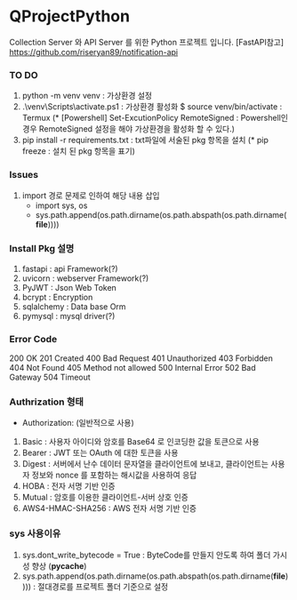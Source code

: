 # QProjectPython
Collection Server 와 API Server 를 위한 Python 프로젝트 입니다.
[FastAPI참고]
https://github.com/riseryan89/notification-api

### TO DO
1. python -m venv venv : 가상환경 설정
2. .\venv\Scripts\activate.ps1 : 가상환경 활성화 
    $ source venv/bin/activate : Termux
    (* [Powershell] Set-ExcutionPolicy RemoteSigned : Powershell인 경우 RemoteSigned 설정을 해야 가상환경을 활성화 할 수 있다.)
3. pip install -r requirements.txt : txt파일에 서술된 pkg 항목을 설치
    (* pip freeze : 설치 된 pkg 항목을 표기)


### Issues
1. import 경로 문제로 인하여 해당 내용 삽입
    - import sys, os
    - sys.path.append(os.path.dirname(os.path.abspath(os.path.dirname(__file__))))

### Install Pkg 설명
1. fastapi : api Framework(?)
2. uvicorn : webserver Framework(?)
3. PyJWT : Json Web Token
4. bcrypt : Encryption
5. sqlalchemy : Data base Orm
6. pymysql : mysql driver(?)


### Error Code
200 OK
201 Created
400 Bad Request
401 Unauthorized
403 Forbidden
404 Not Found
405 Method not allowed
500 Internal Error
502 Bad Gateway 
504 Timeout


### Authrization 형태
- Authorization: <type> <credentials> (일반적으로 사용)
1. Basic : 사용자 아이디와 암호를 Base64 로 인코딩한 값을 토큰으로 사용
2. Bearer : JWT 또는 OAuth 에 대한 토큰을 사용
3. Digest : 서버에서 난수 데이터 문자열을 클라이언트에 보내고, 클라이언트는 사용자 정보와 nonce 를 포함하는 해시값을 사용하여 응답
4. HOBA : 전자 서명 기반 인증
5. Mutual : 암호를 이용한 클라이언트-서버 상호 인증
6. AWS4-HMAC-SHA256 : AWS 전자 서명 기반 인증


### sys 사용이유
1. sys.dont_write_bytecode = True : ByteCode를 만들지 안도록 하여 폴더 가시성 향상 (__pycache__) 
2. sys.path.append(os.path.dirname(os.path.abspath(os.path.dirname(__file__)))) : 절대경로를 프로젝트 폴더 기준으로 설정